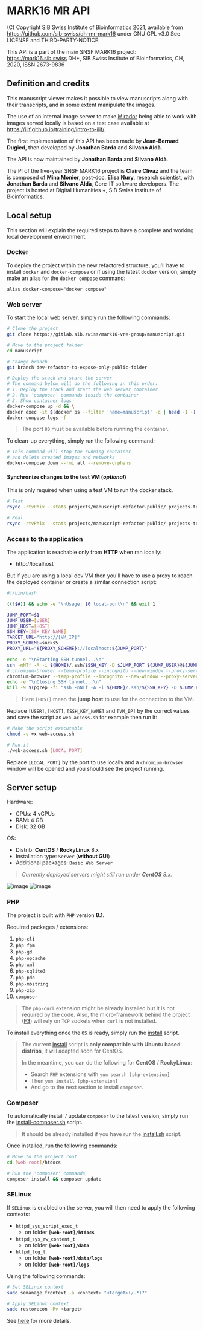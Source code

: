 # MARK16 MR API

(C) Copyright SIB Swiss Institute of Bioinformatics 2021, available from <https://github.com/sib-swiss/dh-mr-mark16> under GNU GPL v3.0 See LICENSE and THIRD-PARTY-NOTICE.

This API is a part of the main SNSF MARK16 project: <https://mark16.sib.swiss>
DH+, SIB Swiss Institute of Bioinformatics, CH, 2020, ISSN 2673-9836

<!-- [TOC] -->
<!-- {:toc} -->
<!-- The winning format is below -->

## Definition and credits

This manuscript viewer makes it possible to view manuscripts along with their transcripts, and in some extent manipulate the images.

The use of an internal image server to make [Mirador](https://projectmirador.org/) being able to work with images served locally is based on a test case available at <https://iiif.github.io/training/intro-to-iiif/>.

The first implementation of this API has been made by __Jean-Bernard Dugied__, then developed by __Jonathan Barda__ and __Silvano Aldà__.

The API is now maintained by __Jonathan Barda__ and __Silvano Aldà__.

The PI of the five-year SNSF MARK16 project is __Claire Clivaz__ and the team is composed of __Mina Monier__, post-doc, __Elisa Nury__, research scientist, with __Jonathan Barda__ and __Silvano Aldà__, Core-IT software developers. The project is hosted at Digital Humanities +, SIB Swiss Institute of Bioinformatics.

## Local setup

This section will explain the required steps to have a complete and working local development environment.

### Docker

To deploy the project within the new refactored structure, you'll have to install `docker` and `docker-compose` or if using the latest `docker` version, simply make an alias for the `docker compose` command:

```
alias docker-compose="docker compose"
```

### Web server

To start the local web server, simply run the following commands:

```bash
# Clone the project
git clone https://gitlab.sib.swiss/mark16-vre-group/manuscript.git

# Move to the project folder
cd manuscript

# Change branch
git branch dev-refactor-to-expose-only-public-folder

# Deploy the stack and start the server
# The command below will do the following in this order:
# 1. Deploy the stack and start the web server container
# 2. Run 'composer' commands inside the container
# 3. Show container logs
docker-compose up -d && \
docker exec -it $(docker ps --filter 'name=manuscript' -q | head -1 -) bash -c 'composer install -d /var/www/html/htdocs && composer update -d /var/www/html/htdocs' && \
docker-compose logs -f
```

> The port `80` must be available before running the container.

To clean-up everything, simply run the following command:

```bash
# This command will stop the running container
# and delete created images and networks
docker-compose down --rmi all --remove-orphans
```

#### Synchronize changes to the test VM (_optional_)

This is only required when using a test VM to run the docker stack.

```bash
# Test
rsync -rtvPhix --stats projects/manuscript-refactor-public/ projects-tests/manuscript-refactor-public/ --exclude data --exclude vendor --delete --dry-run

# Real
rsync -rtvPhix --stats projects/manuscript-refactor-public/ projects-tests/manuscript-refactor-public/ --exclude data --exclude vendor --delete
```

### Access to the application

The application is reachable only from __HTTP__ when ran locally:

* http://localhost

But if you are using a local dev VM then you'll have to use a proxy to reach the deployed container or create a similar connection script:

```bash
#!/bin/bash

((!$#)) && echo -e "\nUsage: $0 local-port\n" && exit 1

JUMP_PORT=$1
JUMP_USER=[USER]
JUMP_HOST=[HOST]
SSH_KEY=[SSH_KEY_NAME]
TARGET_URL="http://[VM_IP]"
PROXY_SCHEME=socks5
PROXY_URL="${PROXY_SCHEME}://localhost:${JUMP_PORT}"

echo -e "\nStarting SSH tunnel...\n"
ssh -nNTf -A -i ${HOME}/.ssh/$SSH_KEY -D $JUMP_PORT ${JUMP_USER}@${JUMP_HOST}
# chromium-browser --temp-profile --incognito --new-window --proxy-server=$PROXY_URL --app=$TARGET_URL
chromium-browser --temp-profile --incognito --new-window --proxy-server=$PROXY_URL $TARGET_URL
echo -e "\nClosing SSH tunnel...\n"
kill -9 $(pgrep -fi "ssh -nNTf -A -i ${HOME}/.ssh/${SSH_KEY} -D $JUMP_PORT ${JUMP_USER}@${JUMP_HOST}")
```

> Here `[HOST]` mean the __jump host__ to use for the connection to the VM.

Replace `[USER]`, `[HOST]`, `[SSH_KEY_NAME]` and `[VM_IP]` by the correct values and save the script as `web-access.sh` for example then run it:

```bash
# Make the script executable
chmod -v +x web-access.sh

# Run it
./web-access.sh [LOCAL_PORT]
```

Replace `[LOCAL_PORT]` by the port to use locally and a `chromium-browser` window will be opened and you should see the project running.

## Server setup

Hardware:

* CPUs: 4 vCPUs
* RAM: 4 GB
* Disk: 32 GB

OS:

* Distrib: __CentOS__ / __RockyLinux__ 8.x
* Installation type: `Server` (__without GUI__)
* Additional packages: `Basic Web Server`

> _Currently deployed servers might still run under **CentOS** 8.x._

![image](./doc/centos8-server-package-selection.png)
![image](./doc/centos8-server-setup-summary.png)

### PHP

The project is built with `PHP` version __8.1__.

Required packages / extensions:

1. `php-cli`
2. `php-fpm`
3. `php-gd`
4. `php-opcache`
5. `php-xml`
6. `php-sqlite3`
7. `php-pdo`
8. `php-mbstring`
9. `php-zip`
10. `composer`

> The `php-curl` extension might be already installed but it is not required by the code. Also, the micro-framework behind the project ([F3](https://fatfreeframework.com/3.8/home)) will rely on `TCP` sockets when `curl` is not installed.

To install everything once the `OS` is ready, simply run the [install](scripts/install.sh) script.

> The current [install](scripts/install.sh) script is __only compatible with Ubuntu based distribs__, it will adapted soon for CentOS.
>
> In the meantime, you can do the following for __CentOS__ / __RockyLinux__:
>
> * Search `PHP` extensions with `yum search [php-extension]`
> * Then `yum install [php-extension]`
> * And go to the next section to install `composer`.

### Composer

To automatically install / update `composer` to the latest version, simply run the [install-composer.sh](scripts/install-composer.sh) script.

> It should be already installed if you have run the [install.sh](scripts/install.sh) script.

Once installed, run the following commands:

```bash
# Move to the project root
cd [web-root]/htdocs

# Run the 'composer' commands
composer install && composer update
```

### SELinux

If `SELinux` is enabled on the server, you will then need to apply the following contexts:

* `httpd_sys_script_exec_t`
  * on folder __`[web-root]/htdocs`__
* `httpd_sys_rw_content_t`
  * on folder __`[web-root]/data`__
* `httpd_log_t`
  * on folder __`[web-root]/data/logs`__
  * on folder __`[web-root]/logs`__

Using the following commands:

```bash
# Set SELinux context
sudo semanage fcontext -a <context> "<target>(/.*)?"

# Apply SELinux context
sudo restorecon -Rv <target>
```

See [here](https://www.serverlab.ca/tutorials/linux/web-servers-linux/configuring-selinux-policies-for-apache-web-servers/) for more details.
